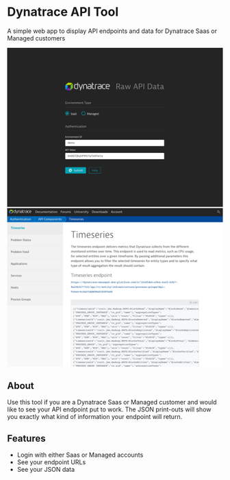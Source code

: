 # Dynatrace API Tool 

A simple web app to display API endpoints and data for Dynatrace Saas or Managed customers

![header image](https://github.com/areknow/dynatrace-api-tool/raw/master/res/git1.jpg)
![header image](https://github.com/areknow/dynatrace-api-tool/raw/master/res/git2.jpg)


## About

Use this tool if you are a Dynatrace Saas or Managed customer and would like to see your API endpoint put to work. The JSON print-outs will show you exactly what kind of information your endpoint will return.


## Features

- Login with either Saas or Managed accounts
- See your endpoint URLs
- See your JSON data
